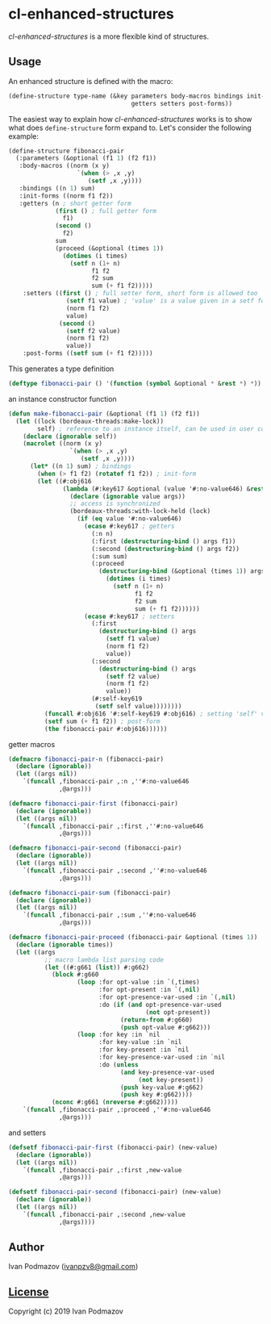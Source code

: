 # cl-enhanced-structures                                           

*cl-enhanced-structures* is a more flexible kind of structures.    

## Usage                                                           

An enhanced structure is defined with the macro:         

```lisp                                                            
(define-structure type-name (&key parameters body-macros bindings init-forms 
                                  getters setters post-forms))
```                                                                

The easiest way to explain how *cl-enhanced-structures* works is
to show what does `define-structure` form expand to.
Let's consider the following example:

```lisp
(define-structure fibonacci-pair
  (:parameters (&optional (f1 1) (f2 f1))
   :body-macros ((norm (x y)
                   `(when (> ,x ,y)
                      (setf ,x ,y))))
   :bindings ((n 1) sum)
   :init-forms ((norm f1 f2))
   :getters (n ; short getter form
             (first () ; full getter form
               f1)
             (second ()
               f2)
             sum
             (proceed (&optional (times 1))
               (dotimes (i times)
                 (setf n (1+ n)
                       f1 f2
                       f2 sum
                       sum (+ f1 f2)))))
    :setters ((first () ; full setter form, short form is allowed too
                (setf f1 value) ; 'value' is a value given in a setf form 
                (norm f1 f2)
                value)
              (second ()
                (setf f2 value)
                (norm f1 f2)
                value))
    :post-forms ((setf sum (+ f1 f2)))))
```

This generates a type definition

```lisp
(deftype fibonacci-pair () '(function (symbol &optional * &rest *) *))
```

an instance constructor function

```lisp
(defun make-fibonacci-pair (&optional (f1 1) (f2 f1))
  (let ((lock (bordeaux-threads:make-lock))
        self) ; reference to an instance itself, can be used in user code
    (declare (ignorable self))
    (macrolet ((norm (x y)
                 `(when (> ,x ,y)
                    (setf ,x ,y))))
      (let* ((n 1) sum) ; bindings
        (when (> f1 f2) (rotatef f1 f2)) ; init-form
        (let ((#:obj616
               (lambda (#:key617 &optional (value '#:no-value646) &rest args)
                 (declare (ignorable value args))
                 ;; access is synchronized
                 (bordeaux-threads:with-lock-held (lock)
                   (if (eq value '#:no-value646)
                     (ecase #:key617 ; getters
                       (:n n)
                       (:first (destructuring-bind () args f1))
                       (:second (destructuring-bind () args f2))
                       (:sum sum)
                       (:proceed
                         (destructuring-bind (&optional (times 1)) args
                           (dotimes (i times)
                             (setf n (1+ n)
                                   f1 f2
                                   f2 sum
                                   sum (+ f1 f2))))))
                     (ecase #:key617 ; setters
                       (:first
                         (destructuring-bind () args
                           (setf f1 value)
                           (norm f1 f2)
                           value))
                       (:second
                         (destructuring-bind () args
                           (setf f2 value)
                           (norm f1 f2)
                           value))
                       (#:self-key619
                        (setf self value))))))))
          (funcall #:obj616 '#:self-key619 #:obj616) ; setting 'self' variable
          (setf sum (+ f1 f2)) ; post-form
          (the fibonacci-pair #:obj616))))))
```

getter macros

```lisp
(defmacro fibonacci-pair-n (fibonacci-pair)
  (declare (ignorable))
  (let ((args nil))
    `(funcall ,fibonacci-pair ,:n ,''#:no-value646
              ,@args)))

(defmacro fibonacci-pair-first (fibonacci-pair)
  (declare (ignorable))
  (let ((args nil))
    `(funcall ,fibonacci-pair ,:first ,''#:no-value646
              ,@args)))

(defmacro fibonacci-pair-second (fibonacci-pair)
  (declare (ignorable))
  (let ((args nil))
    `(funcall ,fibonacci-pair ,:second ,''#:no-value646
              ,@args)))

(defmacro fibonacci-pair-sum (fibonacci-pair)
  (declare (ignorable))
  (let ((args nil))
    `(funcall ,fibonacci-pair ,:sum ,''#:no-value646
              ,@args)))

(defmacro fibonacci-pair-proceed (fibonacci-pair &optional (times 1))
  (declare (ignorable times))
  (let ((args
          ;; macro lambda list parsing code
          (let ((#:g661 (list)) #:g662)
            (block #:g660
                   (loop :for opt-value :in `(,times)
                         :for opt-present :in `(,nil)
                         :for opt-presence-var-used :in `(,nil)
                         :do (if (and opt-presence-var-used
                                      (not opt-present))
                               (return-from #:g660)
                               (push opt-value #:g662)))
                   (loop :for key :in `nil
                         :for key-value :in `nil
                         :for key-present :in `nil
                         :for key-presence-var-used :in `nil
                         :do (unless
                               (and key-presence-var-used
                                    (not key-present))
                               (push key-value #:g662)
                               (push key #:g662))))
            (nconc #:g661 (nreverse #:g662)))))
    `(funcall ,fibonacci-pair ,:proceed ,''#:no-value646
              ,@args)))

```

and setters

```lisp
(defsetf fibonacci-pair-first (fibonacci-pair) (new-value)
  (declare (ignorable))
  (let ((args nil))
    `(funcall ,fibonacci-pair ,:first ,new-value
              ,@args)))

(defsetf fibonacci-pair-second (fibonacci-pair) (new-value)
  (declare (ignorable))
  (let ((args nil))
    `(funcall ,fibonacci-pair ,:second ,new-value
              ,@args))))
```

## Author                                                          

Ivan Podmazov (ivanpzv8@gmail.com)                                 

## [License](LICENSE)                                              

Copyright (c) 2019 Ivan Podmazov                                   

